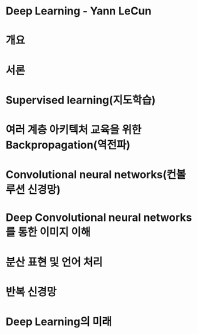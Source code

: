 # Deep Learning - Yann LeCun

# 개요

# 서론

# Supervised learning(지도학습)

# 여러 계층 아키텍처 교육을 위한 Backpropagation(역전파)

# Convolutional neural networks(컨볼루션 신경망)

# Deep Convolutional neural networks를 통한 이미지 이해

# 분산 표현 및 언어 처리

# 반복 신경망

# Deep Learning의 미래
